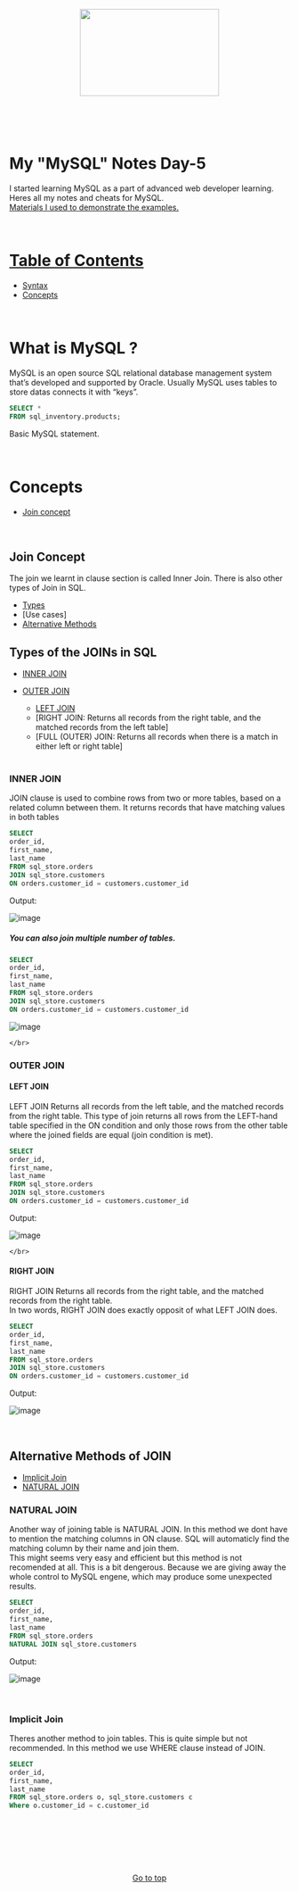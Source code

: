 <div id='top'>
   
</br></br>  

<!-- Logo-->
<p align="center">
<img src="https://1000logos.net/wp-content/uploads/2020/08/MySQL-Logo.png" width="250" height="156" align="center" />
</p> 
   
</br> </br></br>

   
# My "MySQL" Notes  Day-5

I started learning MySQL as a part of advanced web developer learning. Heres all my notes and cheats for MySQL. </br>
<a href='https://github.com/Xoaib007/MySQL-Notes/tree/main/Assets/Materials'>Materials I used to demonstrate the examples.
   
</br>

# Table of Contents

- [Syntax](https://github.com/Xoaib007/MySQL-Notes/blob/main/Syntax.md)
- [Concepts](#concepts)

</br>


# What is MySQL ?
   
MySQL is an open source SQL relational database management system that’s developed and supported by Oracle. Usually MySQL uses tables to store datas connects it with “keys”.  
   
```sql
SELECT *
FROM sql_inventory.products;
```
Basic MySQL statement. </br>

</br>

# Concepts

- [Join concept](#join-concept)
    
    </br>
    
## Join Concept

The join we learnt in clause section is called Inner Join. There is also other types of Join in SQL.

- [Types](#Types-of-the-joins-in-sql)
- [Use cases]
- [Alternative Methods](#alternative-methods-of-join)

## Types of the JOINs in SQL

- [INNER JOIN](#inner-join)
- [OUTER JOIN](#outer-join)
   - [LEFT JOIN](#left-join)
   - [RIGHT JOIN: Returns all records from the right table, and the matched records from the left table]
   - [FULL (OUTER) JOIN: Returns all records when there is a match in either left or right table]
    
    </br>
    
### INNER JOIN
   
JOIN clause is used to combine rows from two or more tables, based on a related column between them. It returns records that have matching values in both tables
   
```sql
SELECT 
order_id,
first_name, 
last_name
FROM sql_store.orders
JOIN sql_store.customers
ON orders.customer_id = customers.customer_id
```
Output:

![image](https://user-images.githubusercontent.com/55616502/217862510-20c8c8a1-d99b-49bc-830c-950edc519094.png)
   
##### You can also join multiple number of tables.

```sql
SELECT 
order_id,
first_name, 
last_name
FROM sql_store.orders
JOIN sql_store.customers
ON orders.customer_id = customers.customer_id
```
   
![image](https://user-images.githubusercontent.com/55616502/217963459-5290e02a-40de-4a2c-94a2-d4e53d67f6b5.png)
    
    </br>
    
### OUTER JOIN
#### LEFT JOIN

LEFT JOIN Returns all records from the left table, and the matched records from the right table.
This type of join returns all rows from the LEFT-hand table specified in the ON condition and only those rows from the other table where the joined fields are equal (join condition is met).
   
```sql
SELECT 
order_id,
first_name, 
last_name
FROM sql_store.orders
JOIN sql_store.customers
ON orders.customer_id = customers.customer_id
```
Output:

![image](https://user-images.githubusercontent.com/55616502/217862510-20c8c8a1-d99b-49bc-830c-950edc519094.png)
    
    </br>
    
#### RIGHT JOIN

RIGHT JOIN Returns all records from the right table, and the matched records from the right table. </br>
In two words, RIGHT JOIN does exactly opposit of what LEFT JOIN does.
   
```sql
SELECT 
order_id,
first_name, 
last_name
FROM sql_store.orders
JOIN sql_store.customers
ON orders.customer_id = customers.customer_id
```
Output:

![image](https://user-images.githubusercontent.com/55616502/217862510-20c8c8a1-d99b-49bc-830c-950edc519094.png)

</br>

## Alternative Methods of JOIN

- [Implicit Join](#implicit-join)
- [NATURAL JOIN](#natural-join)


### NATURAL JOIN

Another way of joining table is NATURAL JOIN. In this method we dont have to mention the matching columns in ON clause. SQL will automaticly find the matching column by their name and join them. </br>
This might seems very easy and efficient but this method is not recomended at all. This is a bit dengerous. Because we are giving away the whole control to MySQL engene, which may produce some unexpected results.

```sql
SELECT 
order_id,
first_name, 
last_name
FROM sql_store.orders
NATURAL JOIN sql_store.customers
```
Output:

![image](https://user-images.githubusercontent.com/55616502/218291737-f7df2c58-5da2-445e-9836-f75855e0573b.png)

</br>

### Implicit Join
   
Theres another method to join tables. This is quite simple but not recommended. In this method we use WHERE clause instead of JOIN.
   
```sql
SELECT 
order_id,
first_name, 
last_name
FROM sql_store.orders o, sql_store.customers c
Where o.customer_id = c.customer_id
```

</br>

<p align='center'>
   </br>  </br>  </br>  </br>
   <a href='#top'>Go to top
</p>
